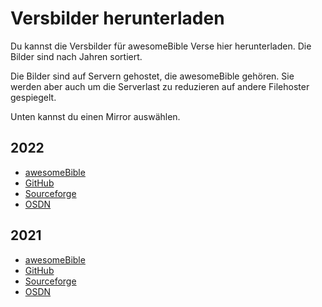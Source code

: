 # Versbilder herunterladen
Du kannst die Versbilder für awesomeBible Verse hier herunterladen. Die Bilder sind nach Jahren sortiert.

Die Bilder sind auf Servern gehostet, die awesomeBible gehören. Sie werden aber auch um die Serverlast zu reduzieren auf andere Filehoster gespiegelt.

Unten kannst du einen Mirror auswählen.
## 2022
- [awesomeBible](https://verse.awesomebible.de/releases/2022.zip)
- [GitHub](https://github.com/awesomebible/verse/releases/download/img-2022/2022.zip)
- [Sourceforge](https://sourceforge.net/projects/awesomebible-verse/files/2022.zip/download)
- [OSDN](https://osdn.net/projects/awesomebible-verse/downloads/76604/2022.zip/)

## 2021
- [awesomeBible](https://verse.awesomebible.de/releases/2021.zip)
- [GitHub](https://github.com/awesomebible/verse/releases/download/img-2021/2021.zip)
- [Sourceforge](https://sourceforge.net/projects/awesomebible-verse/files/2021.zip/download)
- [OSDN](https://osdn.net/projects/awesomebible-verse/downloads/76603/2021.zip/)